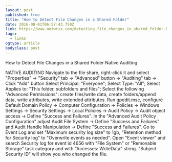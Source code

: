```yaml
---
layout: post 
published: true 
title: "How to Detect File Changes in a Shared Folder" 
date: 2016-08-01T06:57:43.750Z 
link: https://www.netwrix.com/detecting_file_changes_in_shared_folder.html?fname=Jan&lname=Zollner&email=jan.zollner@bechtle.com&cname=Bechtle%20IT%20Systemhaus%20Leipzig&phone=%2049%20371%2065485451&mkt_tok=eyJpIjoiWVRSbFpXVmhZekZsWmpVNCIsInQiOiJFWkhpT21OOUpaRkUzd1phMlg0KzFaUWRaTlQ5RGVTMzVLcDFJNVhRRzFkZ200RnZPMCs5SnhpcmhzcGdKUHJac3pCU0lveFJFZ01UN2FXaVVUcUxaMXZvSzZoczJJV00rRFE5a3lUQUJuYz0ifQ== 
tags:
  - links
ogtype: article 
bodyclass: post 
---
```


How to Detect File Changes in a Shared Folder
Native Auditing 

NATIVE AUDITING
Navigate to the file share, right-click it and select "Properties" → "Security" tab → "Advanced" button → "Auditing" tab → Click "Add" button Select Principal: "Everyone"; Select Type: "All"; Select Applies to: "This folder, subfolders and files"; Select the following "Advanced Permissions": сreate files/write data, сreate folders/append data, write attributes, write extended attributes.
Run gpedit.msc, configure Default Domain Policy → Computer Configuration → Policies → Windows Settings → Security Settings → Local Policies → Audit Policy → Audit object access → Define "Success and Failures". In the "Advanced Audit Policy Configuration" adjust Audit File System → Define "Success and Failures" and Audit Handle Manipulation → Define "Success and Failures".
Go to Event Log and set "Maximum security log size" to 1gb, "Retention method for Security log" to "Overwrite events as needed".
Open "Event viewer" and search Security log for event id 4656 with "File System" or "Removable Storage" task category and with "Accesses: WriteData" string. "Subject Security ID" will show you who changed the file.
